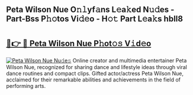 ## Peta Wilson Nue O𝚗𝚕yf𝚊ns L𝚎a𝚔ed N𝚞𝚍es - Part-Bss P𝚑𝚘tos Vi𝚍𝚎o - H𝚘𝚝 Part L𝚎a𝚔s hbIl8

# <h2><a href="http://kf81x8n.oniu.top/?m=Peta+Wilson+Nue">🔗👉 🔴 Peta Wilson Nue P𝚑ot𝚘𝚜 V𝚒d𝚎o</a></h2>

[![Peta Wilson Nue Nu𝚍e𝚜](https://i.imgur.com/0qMVB7G.gif)](http://kf81x8n.oniu.top/?m=Peta+Wilson+Nue)
Online creator and multimedia entertainer Peta Wilson Nue, recognized for sharing dance and lifestyle ideas through viral dance routines and compact clips. Gifted actor/actress Peta Wilson Nue, acclaimed for their remarkable abilities and achievements in the field of performing arts.  
